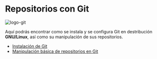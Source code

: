 # Repositorios con Git

![logo-git](https://github.com/Regnierd/Git/blob/main/Instalaci%C3%B3nGit/img/image.axd.png)

Aquí podrás encontrar como se instala y se configura Git en destribución <b>GNU/Linux</b>, así como su manipulación de sus repositorios.

- <a href="https://github.com/Regnierd/Git/tree/main/Instalaci%C3%B3nGit">Instalación de Git</a>
- <a href="">Manipulación básica de repositorios en Git</a>